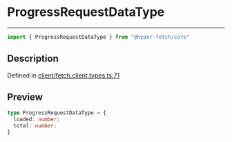 

# ProgressRequestDataType

<div class="api-docs__separator" data-reactroot="">

---

</div><div class="api-docs__import" data-reactroot="">

```ts
import { ProgressRequestDataType } from "@hyper-fetch/core"
```

</div><div class="api-docs__section">

## Description

</div><div class="api-docs__description"><span class="api-docs__do-not-parse">



</span></div><p class="api-docs__definition">

Defined in [client/fetch.client.types.ts:71](https://github.com/BetterTyped/hyper-fetch/blob/c746dc1f/packages/core/src/client/fetch.client.types.ts#L71)

</p><div class="api-docs__section">

## Preview

</div><div class="api-docs__preview type">

```ts
type ProgressRequestDataType = {
  loaded: number; 
  total: number; 
}
```

</div>